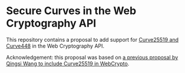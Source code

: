 # Secure Curves in the Web Cryptography API

This repository contains a proposal to add support for [Curve25519 and
Curve448](https://tools.ietf.org/html/rfc7748) in the Web Cryptography API.

Acknowledgement: this proposal was based on [a previous proposal by Qingsi Wang
to include Curve25519 in WebCrypto](https://github.com/tQsW/webcrypto-curve25519).
